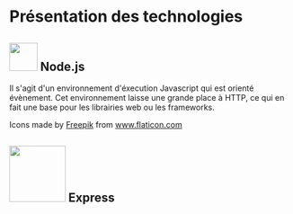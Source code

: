 # Présentation des technologies

   ##  <img src="https://image.flaticon.com/icons/svg/919/919825.svg" width="50"> Node.js  

  Il s'agit d'un environnement d'éxecution Javascript qui est orienté évènement. 
  Cet environnement laisse une grande place à HTTP, ce qui en fait une base pour les librairies web ou les frameworks.
  
  Icons made by <a href="https://www.flaticon.com/authors/freepik" title="Freepik">Freepik</a> from <a href="https://www.flaticon.com/" title="Flaticon"> www.flaticon.com</a>
  
   ## <img src="https://upload.wikimedia.org/wikipedia/commons/6/64/Expressjs.png" width="100"> Express
